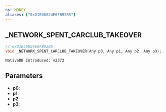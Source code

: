 ```yaml
---
ns: MONEY
aliases: ["0xD1E46824E6FB92B5"]
---
```

## _NETWORK_SPENT_CARCLUB_TAKEOVER

```c
// 0xD1E46824E6FB92B5
void _NETWORK_SPENT_CARCLUB_TAKEOVER(Any p0, Any p1, Any p2, Any p3);
```

```
NativeDB Introduced: v2372
```

## Parameters
* **p0**:
* **p1**:
* **p2**:
* **p3**:
